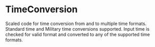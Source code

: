 # TimeConversion
Scaled code for time conversion from and to multiple time formats.
Standard time and Military time conversions supported.
Input time is checked for valid format and converted to any of the supported time formats.
